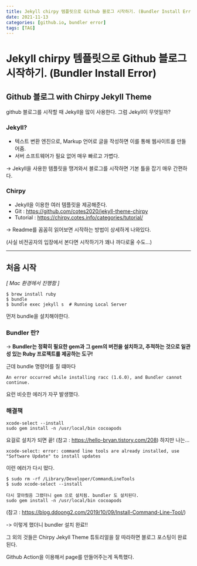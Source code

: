 ```yaml
---
title: Jekyll chirpy 템플릿으로 Github 블로그 시작하기. (Bundler Install Error)
date: 2021-11-13
categories: [github.io, bundler error]
tags: [TAG]
---
```


# Jekyll chirpy 템플릿으로 Github 블로그 시작하기. (Bundler Install Error)

## Github 블로그 with Chirpy Jekyll Theme

github 블로그를 시작할 때 Jekyll을 많이 사용한다.
그럼 Jekyll이 무엇일까?

### Jekyll?

- 텍스트 변환 엔진으로, Markup 언어로 글을 작성하면 이를 통해 웹사이트를 만들어줌.
- 서버 소프트웨어가 필요 없어 매우 빠르고 가볍다.

-> Jekyll을 사용한 템플릿을 땡겨와서 블로그를 시작하면 기본 틀을 잡기 매우 간편하다.

### Chirpy

- Jekyll을 이용한 여러 템플릿을 제공해준다.
- Git : https://github.com/cotes2020/jekyll-theme-chirpy
- Tutorial : https://chirpy.cotes.info/categories/tutorial/

-> Readme를 꼼꼼히 읽어보면 시작하는 방법이 상세하게 나와있다.

(사실 비전공자의 입장에서 본다면 시작하기가 꽤나 까다로울 수도...)

---

## 처음 시작

_[ Mac 환경에서 진행함 ]_

```
$ brew install ruby
$ bundle
$ bundle exec jekyll s  # Running Local Server
```

먼저 bundle을 설치해야한다.

### Bundler 란?

-> **Bundler는 정확히 필요한 gem과 그 gem의 버전을 설치하고, 추적하는 것으로 일관성 있는 Ruby 프로젝트를 제공하는 도구!**

근데 bundle 명령어를 칠 떄마다

```
An error occurred while installing racc (1.6.0), and Bundler cannot continue.
```

요런 비슷한 에러가 자꾸 발생했다.

### 해결책

```
xcode-select --install
sudo gem install -n /usr/local/bin cocoapods
```

요걸로 설치가 되면 끝! (참고 : https://hello-bryan.tistory.com/208)
하지만 나는...

```
xcode-select: error: command line tools are already installed, use "Software Update" to install updates
```

이런 에러가 다시 떴다.

```
$ sudo rm -rf /Library/Developer/CommandLineTools
$ sudo xcode-select --install

다시 깔아줬음 그랬더니 gem 으로 설치됨. bundler 도 설치된다.
sudo gem install -n /usr/local/bin cocoapods
```

(참고 : https://blog.ddoong2.com/2019/10/09/Install-Command-Line-Tool/)

-> 이렇게 했더니 bundler 설치 완료!!

그 외의 것들은 Chirpy Jekyll Theme 튜토리얼을 잘 따라하면 블로그 포스팅이 완료된다.

Github Action을 이용해서 page를 만들어주는게 독특했다.
